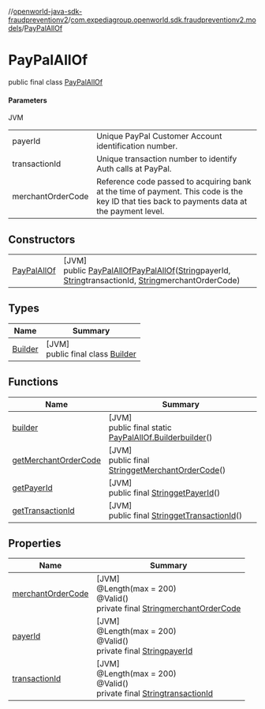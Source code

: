 //[openworld-java-sdk-fraudpreventionv2](../../../index.md)/[com.expediagroup.openworld.sdk.fraudpreventionv2.models](../index.md)/[PayPalAllOf](index.md)

# PayPalAllOf

public final class [PayPalAllOf](index.md)

#### Parameters

JVM

| | |
|---|---|
| payerId | Unique PayPal Customer Account identification number. |
| transactionId | Unique transaction number to identify Auth calls at PayPal. |
| merchantOrderCode | Reference code passed to acquiring bank at the time of payment. This code is the key ID that ties back to payments data at the payment level. |

## Constructors

| | |
|---|---|
| [PayPalAllOf](-pay-pal-all-of.md) | [JVM]<br>public [PayPalAllOf](index.md)[PayPalAllOf](-pay-pal-all-of.md)([String](https://docs.oracle.com/javase/8/docs/api/java/lang/String.html)payerId, [String](https://docs.oracle.com/javase/8/docs/api/java/lang/String.html)transactionId, [String](https://docs.oracle.com/javase/8/docs/api/java/lang/String.html)merchantOrderCode) |

## Types

| Name | Summary |
|---|---|
| [Builder](-builder/index.md) | [JVM]<br>public final class [Builder](-builder/index.md) |

## Functions

| Name | Summary |
|---|---|
| [builder](builder.md) | [JVM]<br>public final static [PayPalAllOf.Builder](-builder/index.md)[builder](builder.md)() |
| [getMerchantOrderCode](get-merchant-order-code.md) | [JVM]<br>public final [String](https://docs.oracle.com/javase/8/docs/api/java/lang/String.html)[getMerchantOrderCode](get-merchant-order-code.md)() |
| [getPayerId](get-payer-id.md) | [JVM]<br>public final [String](https://docs.oracle.com/javase/8/docs/api/java/lang/String.html)[getPayerId](get-payer-id.md)() |
| [getTransactionId](get-transaction-id.md) | [JVM]<br>public final [String](https://docs.oracle.com/javase/8/docs/api/java/lang/String.html)[getTransactionId](get-transaction-id.md)() |

## Properties

| Name | Summary |
|---|---|
| [merchantOrderCode](index.md#-1954778133%2FProperties%2F-1883119931) | [JVM]<br>@Length(max = 200)<br>@Valid()<br>private final [String](https://docs.oracle.com/javase/8/docs/api/java/lang/String.html)[merchantOrderCode](index.md#-1954778133%2FProperties%2F-1883119931) |
| [payerId](index.md#1397387758%2FProperties%2F-1883119931) | [JVM]<br>@Length(max = 200)<br>@Valid()<br>private final [String](https://docs.oracle.com/javase/8/docs/api/java/lang/String.html)[payerId](index.md#1397387758%2FProperties%2F-1883119931) |
| [transactionId](index.md#-1701314555%2FProperties%2F-1883119931) | [JVM]<br>@Length(max = 200)<br>@Valid()<br>private final [String](https://docs.oracle.com/javase/8/docs/api/java/lang/String.html)[transactionId](index.md#-1701314555%2FProperties%2F-1883119931) |
